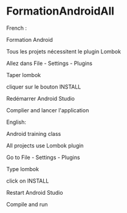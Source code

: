# FormationAndroidAll
French :

Formation Android

Tous les projets nécessitent le plugin Lombok

Allez dans File - Settings - Plugins

Taper lombok

cliquer sur le bouton INSTALL

Redémarrer Android Studio

Complier and lancer l'application

English:

Android training class

All projects use Lombok plugin

Go to File - Settings - Plugins

Type lombok

click on INSTALL

Restart Android Studio

Compile and run

